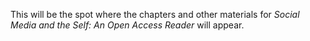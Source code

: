 This will be the spot where the chapters and other materials for *Social Media and the Self: An Open Access Reader* will appear.